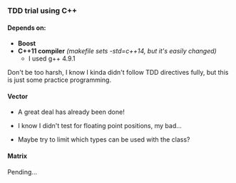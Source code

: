 ### TDD trial using C++

#### Depends on:
- **Boost**
- **C++11 compiler** *(makefile sets -std=c++14, but it's easily changed)*
  - I used g++ 4.9.1

Don't be too harsh, I know I kinda didn't follow TDD directives fully, but this is just some practice programming.

#### Vector
- A great deal has already been done!
- I know I didn't test for floating point positions, my bad...

- Maybe try to limit which types can be used with the class?

#### Matrix
Pending...